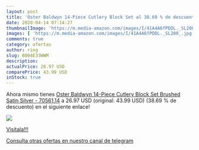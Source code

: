 ```yaml
---
layout: post
title: 'Oster Baldwyn 14-Piece Cutlery Block Set al 38.69 % de descuento'
date: 2020-04-14 07:14:27
thumbnailImage: 'https://m.media-amazon.com/images/I/41A4A6fPDDL._SL200_.jpg'
images: [ 'https://m.media-amazon.com/images/I/41A4A6fPDDL._SL200_.jpg' ]
comments: true
category: ofertas
author: ring
slug: B004E33WWM
description:
actualPrice: 26.97 USD
comparePrice: 43.99 USD
inStock: true
---
```


Ahora mismo tienes [Oster Baldwyn 14-Piece Cutlery Block Set  Brushed Satin   Silver - 70561.14](https://www.amazon.com/dp/B004E33WWM/?tag=redken08-20) a 26.97 USD (original: 43.99 USD) (38.69 %  de descuento) en el siguiente enlace!

[![](https://m.media-amazon.com/images/I/41A4A6fPDDL._SL200_.jpg)](https://www.amazon.com/dp/B004E33WWM/?tag=redken08-20)

[Visítala!!!](https://www.amazon.com/dp/B004E33WWM/?tag=redken08-20)

[Consulta otras ofertas en nuestro canal de telegram](https://t.me/s/ofertas25)
